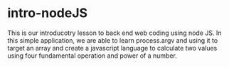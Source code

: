 # intro-nodeJS

This is our introducotry lesson to back end web coding using node JS.  In this simple application, we are able to learn process.argv and using it to target an array and create a javascript language to calculate two values using four fundamental operation and power of a number.
